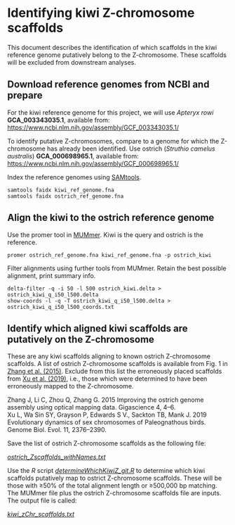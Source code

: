 # Identifying kiwi Z-chromosome scaffolds

This document describes the identification of which scaffolds in the kiwi reference genome putatively belong to the Z-chromosome. These scaffolds will be excluded from downstream analyses.

## Download reference genomes from NCBI and prepare

For the kiwi reference genome for this project, we will use *Apteryx rowi* **GCA_003343035.1**, available from:
https://www.ncbi.nlm.nih.gov/assembly/GCF_003343035.1/

To identify putative Z-chromosomes, compare to a genome for which the Z-chromosome has already been identified. Use ostrich (*Struthio camelus australis*) **GCA_000698965.1**, available from:
https://www.ncbi.nlm.nih.gov/assembly/GCF_000698965.1/

Index the reference genomes using [SAMtools](http://www.htslib.org/).

```
samtools faidx kiwi_ref_genome.fna
samtools faidx ostrich_ref_genome.fna
```

## Align the kiwi to the ostrich reference genome

Use the promer tool in [MUMmer](http://mummer.sourceforge.net/). Kiwi is the query and ostrich is the reference.

```
promer ostrich_ref_genome.fna kiwi_ref_genome.fna -p ostrich_kiwi
```

Filter alignments using further tools from MUMmer. Retain the best possible alignment, print summary info.

```
delta-filter -q -i 50 -l 500 ostrich_kiwi.delta > ostrich_kiwi_q_i50_l500.delta
show-coords -l -q -T ostrich_kiwi_q_i50_l500.delta > ostrich_kiwi_q_i50_l500_coords.txt
```

## Identify which aligned kiwi scaffolds are putatively on the Z-chromosome

These are any kiwi scaffolds aligning to known ostrich Z-chromosome scaffolds. A list of ostrich Z-chromosome scaffolds is available from Fig. 1 in [Zhang et al. (2015)](https://doi.org/10.1186/s13742-015-0062-9).  Exclude from this list the erroneously placed scaffolds from [Xu et al. (2019)](https://doi.org/10.1093/gbe/evz154), i.e., those which were determined to have been erroneously mapped to the Z-chromosome.

Zhang J, Li C, Zhou Q, Zhang G. 2015 Improving the ostrich genome assembly using optical mapping data. Gigascience 4, 4–6.<br>
Xu L, Wa Sin SY, Grayson P, Edwards S V., Sackton TB, Mank J. 2019 Evolutionary dynamics of sex chromosomes of Paleognathous birds. Genome Biol. Evol. 11, 2376–2390.

Save the list of ostrich Z-chromosome scaffolds as the following file:

[*ostrich_Zscaffolds_withNames.txt*](https://github.com/jordanbemmels/kiwi-holocene/blob/main/ostrich_Zscaffolds_withNames.txt)

Use the *R* script [*determineWhichKiwiZ_git.R*](https://github.com/jordanbemmels/kiwi-holocene/blob/main/determineWhichKiwiZ_git.R) to determine which kiwi scaffolds putatively map to ostrict Z-chromosome scaffolds. These will be those with ≥50% of the total alignment length or ≥500,000 bp matching. The MUMmer file plus the ostrich Z-chromosome scaffolds file are inputs. The output file is called:

[*kiwi_zChr_scaffolds.txt*](https://github.com/jordanbemmels/kiwi-holocene/blob/main/kiwi_zChr_scaffolds.txt)
